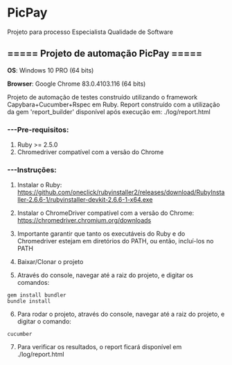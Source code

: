 # PicPay
Projeto para processo Especialista Qualidade de Software

## ===== Projeto de automação PicPay =====

**OS**: Windows 10 PRO (64 bits)

**Browser**: Google Chrome 83.0.4103.116 (64 bits)

Projeto de automação de testes construído utilizando o framework Capybara+Cucumber+Rspec em Ruby.
Report construído com a utilização da gem 'report_builder' disponível após execução em: ./log/report.html


### ---Pre-requisitos: 
1) Ruby >= 2.5.0
2) Chromedriver compatível com a versão do Chrome


### ---Instruções:
1) Instalar o Ruby: https://github.com/oneclick/rubyinstaller2/releases/download/RubyInstaller-2.6.6-1/rubyinstaller-devkit-2.6.6-1-x64.exe

2) Instalar o ChromeDriver compatível com a versão do Chrome: https://chromedriver.chromium.org/downloads

3) Importante garantir que tanto os executáveis do Ruby e do Chromedriver estejam em diretórios do PATH, ou então, incluí-los no PATH

4) Baixar/Clonar o projeto

5) Através do console, navegar até a raiz do projeto, e digitar os comandos:
```
gem install bundler
bundle install
```

6) Para rodar o projeto, através do console, navegar até a raiz do projeto, e digitar o comando:
```
cucumber
```

7) Para verificar os resultados, o report ficará disponível em ./log/report.html
